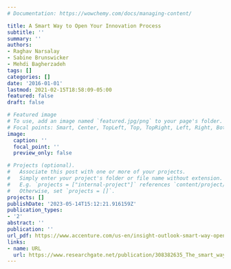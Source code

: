 ```yaml
---
# Documentation: https://wowchemy.com/docs/managing-content/

title: A Smart Way to Open Your Innovation Process
subtitle: ''
summary: ''
authors:
- Raghav Narsalay
- Sabine Brunswicker
- Mehdi Bagherzadeh
tags: []
categories: []
date: '2016-01-01'
lastmod: 2021-02-15T18:58:09-05:00
featured: false
draft: false

# Featured image
# To use, add an image named `featured.jpg/png` to your page's folder.
# Focal points: Smart, Center, TopLeft, Top, TopRight, Left, Right, BottomLeft, Bottom, BottomRight.
image:
  caption: ''
  focal_point: ''
  preview_only: false

# Projects (optional).
#   Associate this post with one or more of your projects.
#   Simply enter your project's folder or file name without extension.
#   E.g. `projects = ["internal-project"]` references `content/project/deep-learning/index.md`.
#   Otherwise, set `projects = []`.
projects: []
publishDate: '2023-05-14T15:12:21.916159Z'
publication_types:
- '2'
abstract: ''
publication: ''
url_pdf: https://www.accenture.com/us-en/insight-outlook-smart-way-open-innovation-process
links:
- name: URL
  url: https://www.researchgate.net/publication/308382635_The_smart_way_to_open_your_innovation_process
---
```

